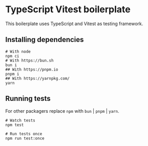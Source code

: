 # TypeScript Vitest boilerplate

This boilerplate uses TypeScript and Vitest as testing framework.

## Installing dependencies

```shell
# With node
npm ci
# With https://bun.sh
bun i
## With https://pnpm.io
pnpm i
## With https://yarnpkg.com/
yarn
```

## Running tests

For other packagers replace `npm` with `bun` | `pnpm` | `yarn`.

```shell
# Watch tests
npm test

# Run tests once
npm run test:once
```
